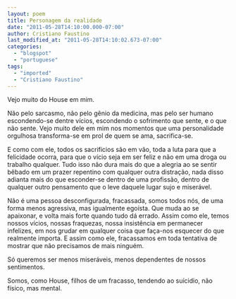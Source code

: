 ```yaml
---
layout: poem
title: Personagem da realidade
date: "2011-05-28T14:10:00.000-07:00"
author: Cristiano Faustino
last_modified_at: "2011-05-28T14:10:02.673-07:00"
categories:
  - "blogspot"
  - "portuguese"
tags:
  - "imported"
  - "Cristiano Faustino"
---
```


Vejo muito do House em mim.

Não pelo sarcasmo, não pelo gênio da medicina, mas pelo ser humano escondendo-se dentre vícios, escondendo o sofrimento que sente, e o que não sente. Vejo muito dele em mim nos momentos que uma personalidade orgulhosa transforma-se em prol de quem se ama, sacrifica-se.

E como com ele, todos os sacrificios são em vão, toda a luta para que a felicidade ocorra, para que o vício seja em ser feliz e não em uma droga ou trabalho qualquer. Tudo isso não dura mais do que a alegria ao se sentir bêbado em um prazer repentino com qualquer outra distração, nada disso adianta mais do que esconder-se dentro de uma profissão, dentro de qualquer outro pensamento que o leve daquele lugar sujo e miserável.

Não é uma pessoa desconfigurada, fracassada, somos todos nós, de uma forma menos agressiva, mas igualmente egoísta. Que muda ao se apaixonar, e volta mais forte quando tudo dá errado. Assim como ele, temos nossos vícios, nossas fraquezas, nossa insistência em permanecer infelizes, em nos grudar em qualquer coisa que faça-nos esquecer do que realmente importa. E assim como ele, fracassamos em toda tentativa de mostrar que não precisamos de mais ninguém.

Só queremos ser menos miseráveis, menos dependentes de nossos sentimentos.

Somos, como House, filhos de um fracasso, tendendo ao suícidio, não físico, mas mental.